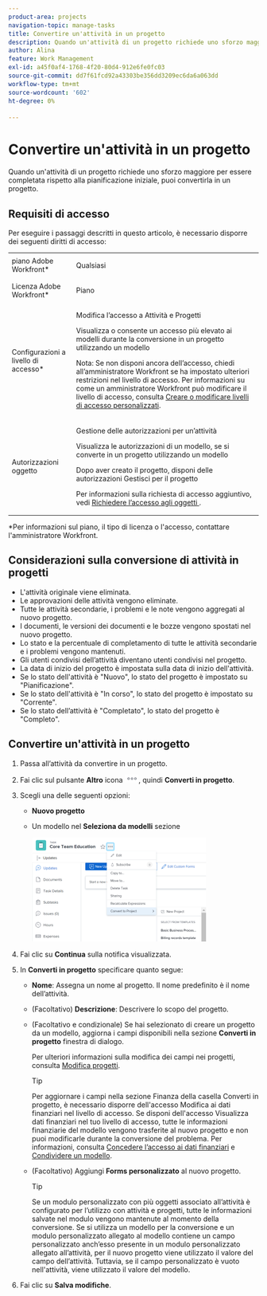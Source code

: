 ```yaml
---
product-area: projects
navigation-topic: manage-tasks
title: Convertire un'attività in un progetto
description: Quando un'attività di un progetto richiede uno sforzo maggiore per essere completata rispetto alla pianificazione iniziale, puoi convertirla in un progetto.
author: Alina
feature: Work Management
exl-id: a45f0af4-1768-4f20-80d4-912e6fe0fc03
source-git-commit: dd7f61fcd92a43303be356dd3209ec6da6a063dd
workflow-type: tm+mt
source-wordcount: '602'
ht-degree: 0%

---
```


# Convertire un&#39;attività in un progetto

Quando un&#39;attività di un progetto richiede uno sforzo maggiore per essere completata rispetto alla pianificazione iniziale, puoi convertirla in un progetto.

## Requisiti di accesso

Per eseguire i passaggi descritti in questo articolo, è necessario disporre dei seguenti diritti di accesso:

<table style="table-layout:auto"> 
 <col> 
 <col> 
 <tbody> 
  <tr> 
   <td role="rowheader">piano Adobe Workfront*</td> 
   <td> <p>Qualsiasi</p> </td> 
  </tr> 
  <tr> 
   <td role="rowheader">Licenza Adobe Workfront*</td> 
   <td> <p>Piano </p> </td> 
  </tr> 
  <tr> 
   <td role="rowheader">Configurazioni a livello di accesso*</td> 
   <td> <p>Modifica l’accesso a Attività e Progetti</p> <p>Visualizza o consente un accesso più elevato ai modelli durante la conversione in un progetto utilizzando un modello</p> <p>Nota: Se non disponi ancora dell’accesso, chiedi all’amministratore Workfront se ha impostato ulteriori restrizioni nel livello di accesso. Per informazioni su come un amministratore Workfront può modificare il livello di accesso, consulta <a href="../../../administration-and-setup/add-users/configure-and-grant-access/create-modify-access-levels.md" class="MCXref xref">Creare o modificare livelli di accesso personalizzati</a>.</p> </td> 
  </tr> 
  <tr> 
   <td role="rowheader">Autorizzazioni oggetto</td> 
   <td> <p>Gestione delle autorizzazioni per un’attività</p> <p>Visualizza le autorizzazioni di un modello, se si converte in un progetto utilizzando un modello</p> <p>Dopo aver creato il progetto, disponi delle autorizzazioni Gestisci per il progetto</p> <p>Per informazioni sulla richiesta di accesso aggiuntivo, vedi <a href="../../../workfront-basics/grant-and-request-access-to-objects/request-access.md" class="MCXref xref">Richiedere l’accesso agli oggetti </a>.</p> </td> 
  </tr> 
 </tbody> 
</table>

&#42;Per informazioni sul piano, il tipo di licenza o l&#39;accesso, contattare l&#39;amministratore Workfront.

## Considerazioni sulla conversione di attività in progetti

* L&#39;attività originale viene eliminata.
* Le approvazioni delle attività vengono eliminate.
* Tutte le attività secondarie, i problemi e le note vengono aggregati al nuovo progetto.
* I documenti, le versioni dei documenti e le bozze vengono spostati nel nuovo progetto.
* Lo stato e la percentuale di completamento di tutte le attività secondarie e i problemi vengono mantenuti.
* Gli utenti condivisi dell’attività diventano utenti condivisi nel progetto.
* La data di inizio del progetto è impostata sulla data di inizio dell&#39;attività.
* Se lo stato dell&#39;attività è &quot;Nuovo&quot;, lo stato del progetto è impostato su &quot;Pianificazione&quot;.
* Se lo stato dell&#39;attività è &quot;In corso&quot;, lo stato del progetto è impostato su &quot;Corrente&quot;.
* Se lo stato dell’attività è &quot;Completato&quot;, lo stato del progetto è &quot;Completo&quot;.

## Convertire un&#39;attività in un progetto

1. Passa all’attività da convertire in un progetto.
1. Fai clic sul pulsante **Altro** icona ![](assets/more-icon.png), quindi **Converti in progetto**.
1. Scegli una delle seguenti opzioni:

   * **Nuovo progetto**
   * Un modello nel **Seleziona da modelli** sezione

      ![](assets/convert-task-to-project-template-option-dropdown-nwe-350x209.png)

1. Fai clic su **Continua** sulla notifica visualizzata.
1. In **Converti in progetto** specificare quanto segue:

   * **Nome**: Assegna un nome al progetto. Il nome predefinito è il nome dell’attività.
   * (Facoltativo) **Descrizione**: Descrivere lo scopo del progetto.
   * (Facoltativo e condizionale) Se hai selezionato di creare un progetto da un modello, aggiorna i campi disponibili nella sezione **Converti in progetto** finestra di dialogo.

      Per ulteriori informazioni sulla modifica dei campi nei progetti, consulta [Modifica progetti](../../../manage-work/projects/manage-projects/edit-projects.md).

      >[!TIP]
      >
      >Per aggiornare i campi nella sezione Finanza della casella Converti in progetto, è necessario disporre dell&#39;accesso Modifica ai dati finanziari nel livello di accesso. Se disponi dell&#39;accesso Visualizza dati finanziari nel tuo livello di accesso, tutte le informazioni finanziarie del modello vengono trasferite al nuovo progetto e non puoi modificarle durante la conversione del problema. Per informazioni, consulta [Concedere l’accesso ai dati finanziari](../../../administration-and-setup/add-users/configure-and-grant-access/grant-access-financial.md) e [Condividere un modello](../../../workfront-basics/grant-and-request-access-to-objects/share-a-template.md).

   * (Facoltativo) Aggiungi **Forms personalizzato** al nuovo progetto.

      >[!TIP]
      Se un modulo personalizzato con più oggetti associato all’attività è configurato per l’utilizzo con attività e progetti, tutte le informazioni salvate nel modulo vengono mantenute al momento della conversione.
      Se si utilizza un modello per la conversione e un modulo personalizzato allegato al modello contiene un campo personalizzato anch’esso presente in un modulo personalizzato allegato all’attività, per il nuovo progetto viene utilizzato il valore del campo dell’attività. Tuttavia, se il campo personalizzato è vuoto nell&#39;attività, viene utilizzato il valore del modello.

1. Fai clic su **Salva modifiche**.
